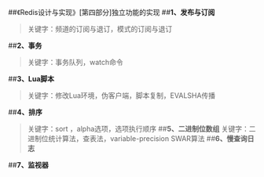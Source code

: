 ##《Redis设计与实现》[第四部分]独立功能的实现
##**1、发布与订阅**
> 关键字：频道的订阅与退订，模式的订阅与退订

##**2、事务**
> 关键字：事务队列，watch命令

##**3、Lua脚本**
> 关键字：修改Lua环境，伪客户端，脚本复制，EVALSHA传播

##**4、排序**
> 关键字：sort <key>，alpha选项，选项执行顺序
##**5、二进制位数组**
> 关键字：二进制位统计算法，查表法，variable-precision SWAR算法
##**6、慢查询日志**
> 
##**7、监视器**
> 
